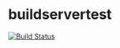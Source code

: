 # buildservertest

[![Build Status](https://travis-ci.com/kstatz12/buildservertest.svg?branch=master)](https://travis-ci.com/kstatz12/buildservertest)
